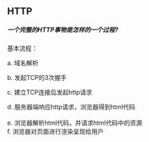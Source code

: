 ## HTTP

##### 一个完整的HTTP事物是怎样的一个过程?
基本流程：<br>

a. 域名解析<br>

b. 发起TCP的3次握手<br>

c. 建立TCP连接后发起http请求<br>

d. 服务器端响应http请求，浏览器得到html代码<br>
<br>
e. 浏览器解析html代码，并请求html代码中的资源
<br>
f. 浏览器对页面进行渲染呈现给用户<br>

